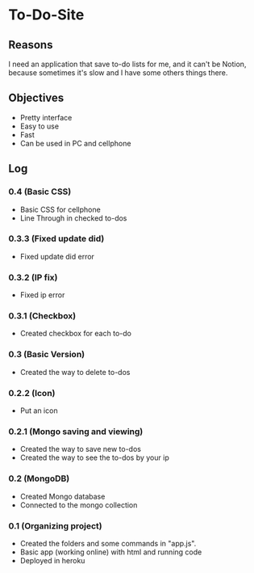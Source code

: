 # To-Do-Site

## Reasons
I need an application that save to-do lists for me, and it can't be Notion, because sometimes it's slow and I have some others things there.

## Objectives
- Pretty interface
- Easy to use
- Fast
- Can be used in PC and cellphone

## Log

### 0.4 (Basic CSS)
- Basic CSS for cellphone
- Line Through in checked to-dos

### 0.3.3 (Fixed update did)
- Fixed update did error

### 0.3.2 (IP fix)
- Fixed ip error

### 0.3.1 (Checkbox)
- Created checkbox for each to-do

### 0.3 (Basic Version)
- Created the way to delete to-dos

### 0.2.2 (Icon)
- Put an icon

### 0.2.1 (Mongo saving and viewing)
- Created the way to save new to-dos
- Created the way to see the to-dos by your ip

### 0.2 (MongoDB)
- Created Mongo database
- Connected to the mongo collection

### 0.1 (Organizing project)
- Created the folders and some commands in "app.js".
- Basic app (working online) with html and running code
- Deployed in heroku
